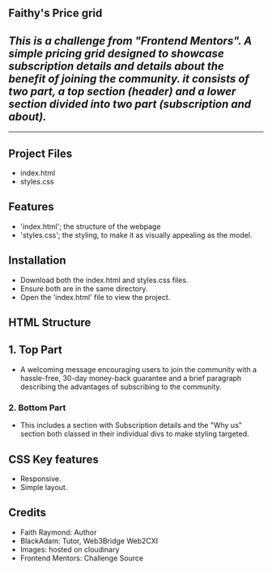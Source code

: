 ## Faithy's Price grid

## _This is a challenge from "Frontend Mentors". A simple pricing grid designed to showcase subscription details and details about the benefit of joining the community. it consists of two part, a top section (header) and a lower section divided into two part (subscription and about)._
---
## Project Files
- index.html
- styles.css

## Features
- 'index.html'; the structure of the webpage
- 'styles.css'; the styling, to make it as visually appealing as the model.
  
## Installation
- Download both the index.html and styles.css files.
- Ensure both are in the same directory.
- Open the 'index.html' file to view the project.

## HTML Structure

## 1. Top Part
- A welcoming message encouraging users to join the community with a hassle-free, 30-day money-back guarantee and a brief paragraph describing the advantages of subscribing to the community.

### 2. Bottom Part
- This includes a section with Subscription details and the "Why us" section both classed in their individual divs to make styling targeted.


## CSS Key features

- Responsive.
- Simple layout.


## Credits

- Faith Raymond: Author
- BlackAdam: Tutor, Web3Bridge Web2CXI
- Images: hosted on cloudinary
- Frontend Mentors: Challenge Source
